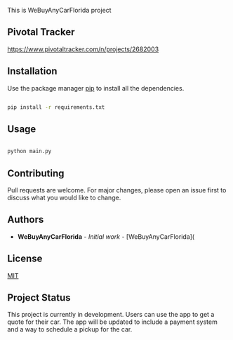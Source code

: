 This is WeBuyAnyCarFlorida project

## Pivotal Tracker

https://www.pivotaltracker.com/n/projects/2682003

## Installation

Use the package manager [pip](https://pip.pypa.io/en/stable/) to install all the dependencies.

```bash

pip install -r requirements.txt

```

## Usage

```python

python main.py

```

## Contributing

Pull requests are welcome. For major changes, please open an issue first to discuss what you would like to change.

## Authors

- **WeBuyAnyCarFlorida** - _Initial work_ - [WeBuyAnyCarFlorida](

## License

[MIT](https://choosealicense.com/licenses/mit/)

## Project Status

This project is currently in development. Users can use the app to get a quote for their car. The app will be updated to include a payment system and a way to schedule a pickup for the car.
